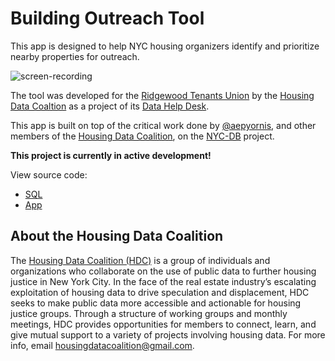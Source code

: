 # Building Outreach Tool

This app is designed to help NYC housing organizers identify and prioritize nearby properties for outreach.

![screen-recording](building-outreach-tool.gif)

The tool was developed for the [Ridgewood Tenants Union](http://ridgewoodtenantsunion.org/) by the [Housing Data Coaltion](https://www.housingdatanyc.org/) as a project of its [Data Help Desk](https://www.housingdatanyc.org/#data-help-desk).

This app is built on top of the critical work done by [@aepyornis](https://github.com/aepyornis), and other members of the [Housing Data Coalition](https://www.housingdatanyc.org/), on the [NYC-DB](https://github.com/nycdb/nycdb) project.

**This project is currently in active development!**

View source code: 
* [SQL](https://github.com/housing-data-coalition/rtu-eviction-defense) 
* [App](https://github.com/housing-data-coalition/building-outreach-tool)


## About the Housing Data Coalition

The [Housing Data Coalition (HDC)](https://www.housingdatanyc.org/) is a group of individuals and organizations who collaborate on the use of public data to further housing justice in New York City. In the face of the real estate industry’s escalating exploitation of housing data to drive speculation and displacement, HDC seeks to make public data more accessible and actionable for housing justice groups. Through a structure of working groups and monthly meetings, HDC provides opportunities for members to connect, learn, and give mutual support to a variety of projects involving housing data. For more info, email [housingdatacoalition@gmail.com](mailto:housingdatacoalition@gmail.com).
